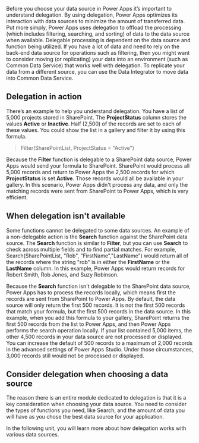 Before you choose your data source in Power Apps it’s important to understand delegation. By using delegation, Power Apps optimizes its interaction with data sources to minimize the amount of transferred data. Put more simply, Power Apps uses delegation to offload the processing (which includes filtering, searching, and sorting) of data to the data source when available. Delegable processing is dependent on the data source and function being utilized. If you have a lot of data and need to rely on the back-end data source for operations such as filtering, then you might want to consider moving (or replicating) your data into an environment (such as Common Data Service) that works well with delegation. To replicate your data from a different source, you can use the Data Integrator to move data into Common Data Service.

Delegation in action
--------------------

There’s an example to help you understand delegation. You have a list of 5,000 projects stored in SharePoint. The **ProjectStatus**
column stores the values **Active** or **Inactive**. Half (2,500) of
the records are set to each of these values. You could show the list in
a gallery and filter it by using this formula.

> Filter(SharePointList, ProjectStatus = "Active")

Because the **Filter** function is delegable to a SharePoint data
source, Power Apps would send your formula to SharePoint. SharePoint
would process all 5,000 records and return to Power Apps the 2,500
records for which **ProjectStatus** is set **Active**. Those records
would all be available in your gallery. In this scenario, Power Apps
didn't process any data, and only the matching records were sent from SharePoint to Power Apps, which is very efficient.

When delegation isn't available
-------------------------------

Some functions cannot be delegated to some data sources. An example of a
non-delegable action is the **Search** function against the SharePoint
data source. The **Search** function is similar to **Filter**, but you
can use **Search** to check across multiple fields and to find partial
matches. For example, Search(SharePointList, "Rob",
"FirstName","LastName") would return all of the records where the string
"rob" is in either the **FirstName** or the **LastName** column. In this
example, Power Apps would return records for Robert Smith, Rob Jones, and
Suzy Robinson.

Because the **Search** function isn't delegable to the SharePoint data
source, Power Apps has to process the records locally, which means
first the records are sent from SharePoint to Power Apps. By default, the
data source will only return the first 500 records. It is not the first
500 records that match your formula, but the first 500 records in the
data source. In this example, when you add this formula to your gallery,
SharePoint returns the first 500 records from the list to Power Apps, and
then Power Apps performs the search operation locally. If your list
contained 5,000 items, the other 4,500 records in your data source are
not processed or displayed. You can increase the default of 500 records
to a maximum of 2,000 records in the advanced settings of Power Apps
Studio. Under those circumstances, 3,000 records still would not be
processed or displayed.

Consider delegation when choosing a data source
-----------------------------------------------

The reason there is an entire module dedicated to delegation is that it
is a key consideration when choosing your data source. You need to
consider the types of functions you need, like Search, and the amount of
data you will have as you chose the best data source for your
application.

In the following unit, you will learn more about how delegation works
with various data sources.
